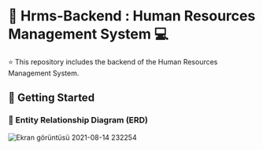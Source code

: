 # :tada: Hrms-Backend : Human Resources Management System :computer:
:star: This repository includes the backend of the Human Resources Management System. <br/>

## :tada: Getting Started


### :floppy_disk: Entity Relationship Diagram (ERD)
![Ekran görüntüsü 2021-08-14 232254](https://user-images.githubusercontent.com/64933639/129459194-aa5525c9-1556-446b-9801-af36c03335f4.png)








